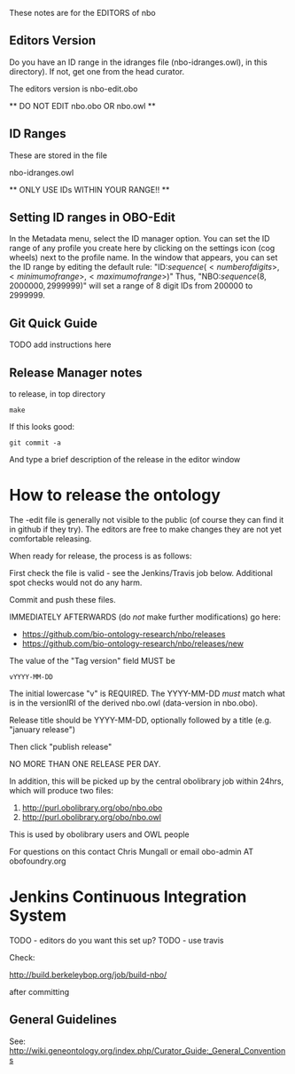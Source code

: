 These notes are for the EDITORS of nbo

## Editors Version

Do you have an ID range in the idranges file (nbo-idranges.owl),
in this directory). If not, get one from the head curator. 

The editors version is nbo-edit.obo

** DO NOT EDIT nbo.obo OR nbo.owl **

## ID Ranges

These are stored in the file

  nbo-idranges.owl

** ONLY USE IDs WITHIN YOUR RANGE!! **

## Setting ID ranges in OBO-Edit

 In the Metadata menu, select the ID manager option. You can set the ID range of any 
 profile you create here by clicking on the settings icon (cog wheels) next to the profile 
 name. In the window that appears, you can set the ID range by editing the default rule: 
 "ID:$sequence(<number of digits>,<minimum of range>,<maximum of range>)$"
 Thus, "NBO:$sequence(8,2000000,2999999)$" will set a range of 8 digit IDs from 200000 
 to 2999999.  
 
## Git Quick Guide

TODO add instructions here

## Release Manager notes

to release, in top directory

    make

If this looks good:

    git commit -a

And type a brief description of the release in the editor window

# How to release the ontology

The -edit file is generally not visible to the public (of course they
can find it in github if they try). The editors are free to make
changes they are not yet comfortable releasing.

When ready for release, the process is as follows:

First check the file is valid - see the Jenkins/Travis job below. Additional
spot checks would not do any harm.

Commit and push these files.

IMMEDIATELY AFTERWARDS (do *not* make further modifications) go here:

 * https://github.com/bio-ontology-research/nbo/releases
 * https://github.com/bio-ontology-research/nbo/releases/new

The value of the "Tag version" field MUST be

    vYYYY-MM-DD

The initial lowercase "v" is REQUIRED. The YYYY-MM-DD *must* match
what is in the versionIRI of the derived nbo.owl (data-version in
nbo.obo).

Release title should be YYYY-MM-DD, optionally followed by a title (e.g. "january release")

Then click "publish release"

NO MORE THAN ONE RELEASE PER DAY.

In addition, this will be picked up by the central obolibrary job
within 24hrs, which will produce two files:

 1. http://purl.obolibrary.org/obo/nbo.obo
 2. http://purl.obolibrary.org/obo/nbo.owl

This is used by obolibrary users and OWL people

For questions on this contact Chris Mungall or email obo-admin AT obofoundry.org

# Jenkins Continuous Integration System

TODO - editors do you want this set up?
TODO - use travis

Check:

http://build.berkeleybop.org/job/build-nbo/

after committing

## General Guidelines

See:
http://wiki.geneontology.org/index.php/Curator_Guide:_General_Conventions
